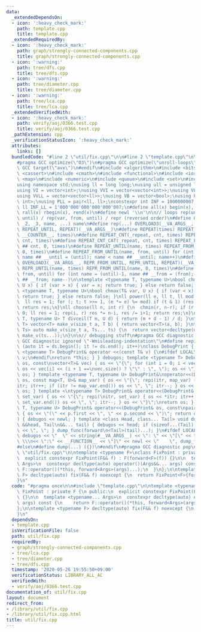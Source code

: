```yaml
---
data:
  _extendedDependsOn:
  - icon: ':heavy_check_mark:'
    path: template.cpp
    title: template.cpp
  _extendedRequiredBy:
  - icon: ':heavy_check_mark:'
    path: graph/strongly-connected-components.cpp
    title: graph/strongly-connected-components.cpp
  - icon: ':warning:'
    path: tree/dfs.cpp
    title: tree/dfs.cpp
  - icon: ':warning:'
    path: tree/diameter.cpp
    title: tree/diameter.cpp
  - icon: ':warning:'
    path: tree/lca.cpp
    title: tree/lca.cpp
  _extendedVerifiedWith:
  - icon: ':heavy_check_mark:'
    path: verify/aoj/0366.test.cpp
    title: verify/aoj/0366.test.cpp
  _pathExtension: cpp
  _verificationStatusIcon: ':heavy_check_mark:'
  attributes:
    links: []
  bundledCode: "#line 2 \"util/fix.cpp\"\n\n#line 2 \"template.cpp\"\n\n#ifndef LOCAL\n\
    #pragma GCC optimize(\"O3\")\n#pragma GCC optimize(\"unroll-loops\")\n#pragma\
    \ GCC target(\"avx\")\n#endif\n#include <algorithm>\n#include <bitset>\n#include\
    \ <cassert>\n#include <cmath>\n#include <functional>\n#include <iostream>\n#include\
    \ <map>\n#include <numeric>\n#include <queue>\n#include <set>\n#include <stack>\n\
    using namespace std;\nusing ll = long long;\nusing ull = unsigned long long;\n\
    using VI = vector<int>;\nusing VVI = vector<vector<int>>;\nusing VLL = vector<ll>;\n\
    using VVLL = vector<vector<ll>>;\nusing VB = vector<bool>;\nusing PII = pair<int,\
    \ int>;\nusing PLL = pair<ll, ll>;\nconstexpr int INF = 1000000007;\nconstexpr\
    \ ll INF_LL = 1'000'000'000'000'000'007;\n#define all(x) begin(x), end(x)\n#define\
    \ rall(x) rbegin(x), rend(x)\n#define newl '\\n'\n\n// loops rep(until) / rep(var,\
    \ until) / rep(var, from, until) / repr (reversed order)\n#define OVERLOAD3(_1,\
    \ _2, _3, name, ...) name\n#define rep(...) OVERLOAD3(__VA_ARGS__, REPEAT_FROM_UNTIL,\
    \ REPEAT_UNTIL, REPEAT)(__VA_ARGS__)\n#define REPEAT(times) REPEAT_CNT(_repeat,\
    \ __COUNTER__, times)\n#define REPEAT_CNT(_repeat, cnt, times) REPEAT_CNT_CAT(_repeat,\
    \ cnt, times)\n#define REPEAT_CNT_CAT(_repeat, cnt, times) REPEAT_FROM_UNTIL(_repeat\
    \ ## cnt, 0, times)\n#define REPEAT_UNTIL(name, times) REPEAT_FROM_UNTIL(name,\
    \ 0, times)\n#define REPEAT_FROM_UNTIL(name, from, until) for (int name = from,\
    \ name ## __until = (until); name < name ## __until; name++)\n#define repr(...)\
    \ OVERLOAD3(__VA_ARGS__, REPR_FROM_UNTIL, REPR_UNTIL, REPEAT)(__VA_ARGS__)\n#define\
    \ REPR_UNTIL(name, times) REPR_FROM_UNTIL(name, 0, times)\n#define REPR_FROM_UNTIL(name,\
    \ from, until) for (int name = (until)-1, name ## __from = (from); name >= name\
    \ ## __from; name--)\n\ntemplate <typename T, typename U>\nbool chmin(T& var,\
    \ U x) { if (var > x) { var = x; return true; } else return false; }\ntemplate\
    \ <typename T, typename U>\nbool chmax(T& var, U x) { if (var < x) { var = x;\
    \ return true; } else return false; }\nll power(ll e, ll t, ll mod = INF_LL) {\n\
    \  ll res = 1; for (; t; t >>= 1, (e *= e) %= mod) if (t & 1) (res *= e) %= mod;\
    \ return res;\n}\nll choose(ll n, int r) {\n  chmin(r, n-r); if (r < 0) return\
    \ 0; ll res = 1; rep(i, r) res *= n-i, res /= i+1; return res;\n}\ntemplate <typename\
    \ T, typename U> T divceil(T m, U d) { return (m + d - 1) / d; }\ntemplate <typename\
    \ T> vector<T> make_v(size_t a, T b) { return vector<T>(a, b); }\ntemplate <typename...\
    \ Ts> auto make_v(size_t a, Ts... ts) {\n  return vector<decltype(make_v(ts...))>(a,\
    \ make_v(ts...));\n}\n\n// debugging stuff\n#pragma GCC diagnostic push\n#pragma\
    \ GCC diagnostic ignored \"-Wmisleading-indentation\"\n#define repi(it, ds) for\
    \ (auto it = ds.begin(); it != ds.end(); it++)\nclass DebugPrint { public: template\
    \ <typename T> DebugPrint& operator <<(const T& v) {\n#ifdef LOCAL\n    cerr <<\
    \ v;\n#endif\nreturn *this; } } debugos; template <typename T> DebugPrint& operator<<(DebugPrint&\
    \ os, const\nvector<T>& vec) { os << \"{\"; for (int i = 0; i < vec.size(); i++)\
    \ os << vec[i] << (i + 1 ==\nvec.size() ? \"\" : \", \"); os << \"}\"; return\
    \ os; } template <typename T, typename U> DebugPrint&\noperator<<(DebugPrint&\
    \ os, const map<T, U>& map_var) { os << \"{\"; repi(itr, map_var) { os << *\n\
    itr; itr++; if (itr != map_var.end()) os << \", \"; itr--; } os << \"}\"; return\
    \ os; } template <\ntypename T> DebugPrint& operator<<(DebugPrint& os, const set<T>&\
    \ set_var) { os << \"{\"; repi(\nitr, set_var) { os << *itr; itr++; if (itr !=\
    \ set_var.end()) os << \", \"; itr--; } os << \"}\";\nreturn os; } template <typename\
    \ T, typename U> DebugPrint& operator<<(DebugPrint& os, const\npair<T, U>& p)\
    \ { os << \"(\" << p.first << \", \" << p.second << \")\"; return os; } void dump_func(\n\
    ) { debugos << newl; } template <class Head, class... Tail> void dump_func(Head\
    \ &&head, Tail\n&&... tail) { debugos << head; if (sizeof...(Tail) > 0) { debugos\
    \ << \", \"; } dump_func(forward\n<Tail>(tail)...); }\n#ifdef LOCAL\n#define dump(...)\
    \ debugos << \"  \" << string(#__VA_ARGS__) << \": \" << \"[\" << to_string(__LINE__)\
    \ \\\n<< \":\" << __FUNCTION__ << \"]\" << newl << \"    \", dump_func(__VA_ARGS__)\n\
    #else\n#define dump(...) ({})\n#endif\n#pragma GCC diagnostic pop\n\n\n#line 4\
    \ \"util/fix.cpp\"\n\ntemplate <typename F>\nclass FixPoint : private F {\n public:\n\
    \  explicit constexpr FixPoint(F&& f) : F(forward<F>(f)) {}\n\n  template <typename...\
    \ Args>\n  constexpr decltype(auto) operator()(Args&&... args) const {\n    return\
    \ F::operator()(*this, forward<Args>(args)...);\n  }\n};\n\ntemplate <typename\
    \ F> decltype(auto) fix(F&& f) noexcept {\n  return FixPoint<F>{forward<F>(f)};\n\
    }\n"
  code: "#pragma once\n\n#include \"template.cpp\"\n\ntemplate <typename F>\nclass\
    \ FixPoint : private F {\n public:\n  explicit constexpr FixPoint(F&& f) : F(forward<F>(f))\
    \ {}\n\n  template <typename... Args>\n  constexpr decltype(auto) operator()(Args&&...\
    \ args) const {\n    return F::operator()(*this, forward<Args>(args)...);\n  }\n\
    };\n\ntemplate <typename F> decltype(auto) fix(F&& f) noexcept {\n  return FixPoint<F>{forward<F>(f)};\n\
    }\n"
  dependsOn:
  - template.cpp
  isVerificationFile: false
  path: util/fix.cpp
  requiredBy:
  - graph/strongly-connected-components.cpp
  - tree/lca.cpp
  - tree/diameter.cpp
  - tree/dfs.cpp
  timestamp: '2020-05-26 19:55:50+09:00'
  verificationStatus: LIBRARY_ALL_AC
  verifiedWith:
  - verify/aoj/0366.test.cpp
documentation_of: util/fix.cpp
layout: document
redirect_from:
- /library/util/fix.cpp
- /library/util/fix.cpp.html
title: util/fix.cpp
---
```

